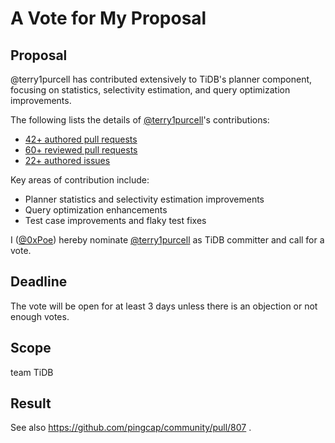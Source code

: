 # A Vote for My Proposal

## Proposal

@terry1purcell has contributed extensively to TiDB's planner component, focusing on statistics, selectivity estimation, and query optimization improvements.

The following lists the details of [@terry1purcell](https://github.com/terry1purcell)'s contributions:

- [42+ authored pull requests](https://github.com/pingcap/tidb/pulls?q=is%3Apr+author%3Aterry1purcell+is%3Amerged)
- [60+ reviewed pull requests](https://github.com/pingcap/tidb/pulls?q=is%3Apr+reviewed-by%3Aterry1purcell+)
- [22+ authored issues](https://github.com/pingcap/tidb/issues?q=is%3Aissue+author%3Aterry1purcell+)

Key areas of contribution include:
- Planner statistics and selectivity estimation improvements
- Query optimization enhancements
- Test case improvements and flaky test fixes

I ([@0xPoe](https://github.com/0xPoe)) hereby nominate [@terry1purcell](https://github.com/terry1purcell) as TiDB committer and call for a vote.

## Deadline

The vote will be open for at least 3 days unless there is an objection or not enough votes.

## Scope

team TiDB

## Result

See also https://github.com/pingcap/community/pull/807 .
